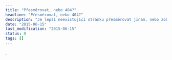 ```yaml
---
title: "Přesměrovat, nebo 404?"
headline: "Přesměrovat, nebo 404?"
description: "Je lepší neexistující stránku přesměrovat jinam, nebo zobrazit chybu 404 – Nenalezeno?"
date: "2015-06-15"
last_modification: "2015-06-15"
status: 0
tags: []
---
```


.